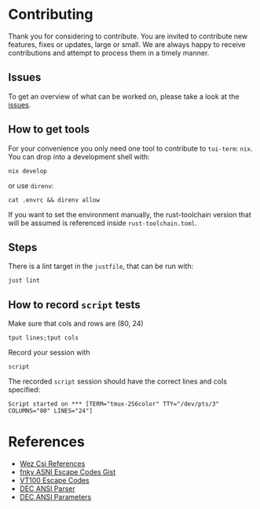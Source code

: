 # Contributing
Thank you for considering to contribute.
You are invited to contribute new features, fixes or updates, large or small.
We are always happy to receive contributions and attempt to process them in a timely manner.

## Issues
To get an overview of what can be worked on, please take a look at the [issues](https://github.com/a-kenji/tui-term/issues?q=is%3Aissue+is%3Aopen+sort%3Aupdated-desc).

## How to get tools 
For your convenience you only need one tool to contribute to `tui-term`: `nix`.
You can drop into a development shell with:
```
nix develop
```
or use `direnv`:
```
cat .envrc && direnv allow
```

If you want to set the environment manually, the rust-toolchain version
that will be assumed is referenced inside `rust-toolchain.toml`.

## Steps
There is a lint target in the `justfile`, that can be run with:
```
just lint
```

## How to record `script` tests
Make sure that cols and rows are (80, 24)
```
tput lines;tput cols
```
Record your session with
```
script
```

The recorded `script` session should have the correct lines and cols specified:
```
Script started on *** [TERM="tmux-256color" TTY="/dev/pts/3" COLUMNS="80" LINES="24"]
```

# References
- [Wez Csi References](https://wezfurlong.org/wezterm/escape-sequences.html)
- [fnky ASNI Escape Codes Gist](https://gist.github.com/fnky/458719343aabd01cfb17a3a4f7296797)
- [VT100 Escape Codes](https://espterm.github.io/docs/VT100%20escape%20codes.html)
- [DEC ANSI Parser](https://vt100.net/emu/dec_ansi_parser)
- [DEC ANSI Parameters](https://vt100.net/docs/vt100-ug/chapter3.html)

